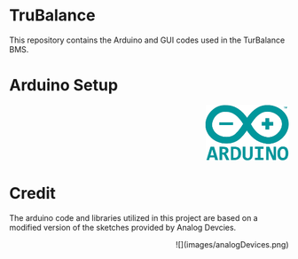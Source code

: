 # TruBalance

This repository contains the Arduino and GUI codes used in the TurBalance BMS.


# Arduino Setup

<p align="right">
<img src="images/arduino.png" width="150" height="100">
</p>

# Credit

The arduino code and libraries utilized in this project are based on a modified version
of the sketches provided by Analog Devcies. 

<p align="right">
![](images/analogDevices.png)
</p>
